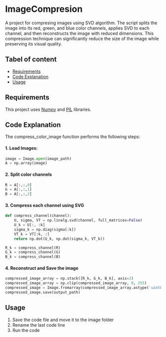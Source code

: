 # ImageCompresion
A project for compresing images using SVD algorithm. The script splits the image into its red, green, and blue color channels, applies SVD to each channel, and then reconstructs 
the image with reduced dimensions. This compression technique can significantly reduce the size of the image while preserving its visual quality.

## Tabel of content
- [Requirements](https://github.com/KimiyaVahidMotlagh/Three-way-Merge-sort/blob/main/README.md#divide-function) <br/>
- [Code Explanation](https://github.com/KimiyaVahidMotlagh/Threeway_Mergesort/blob/main/README.md#advantages) <br/>
- [Usage](https://github.com/KimiyaVahidMotlagh/Three-way-Merge-sort/blob/main/README.md#run-and-evaluation) <br/>

## Requirements
This project uses [Numpy](https://numpy.org/) and [PIL](https://pillow.readthedocs.io/en/stable/reference/Image.html)
libraries.

## Code Explanation
The compress_color_image function performs the following steps: <br/>
#### 1. Load Images:
```Python
image = Image.open(image_path)
A = np.array(image)
```
#### 2. Split color channels
```Python
R = A[:,:,0]
G = A[:,:,1]
B = A[:,:,2]
```
#### 3. Compress each channel using SVG
```Python
def compress_channel(channel):
    U, sigma, VT = np.linalg.svd(channel, full_matrices=False)
    U_k = U[:, :k]
    sigma_k = np.diag(sigma[:k])
    VT_k = VT[:k, :]
    return np.dot(U_k, np.dot(sigma_k, VT_k))

R_k = compress_channel(R)
G_k = compress_channel(G)
B_k = compress_channel(B)
```
#### 4. Reconstruct and Save the image
```Python
compressed_image_array = np.stack([R_k, G_k, B_k], axis=2)
compressed_image_array = np.clip(compressed_image_array, 0, 255)
compressed_image = Image.fromarray(compressed_image_array.astype('uint8'))
compressed_image.save(output_path)
```
## Usage
1. Save the code file and move it to the image folder <br/>
2. Rename the last code line <br/> 
3. Run the code

